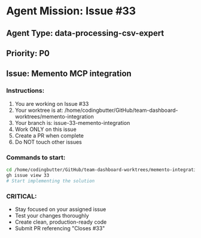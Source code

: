 # Agent Mission: Issue #33

## Agent Type: data-processing-csv-expert
## Priority: P0
## Issue: Memento MCP integration

### Instructions:
1. You are working on Issue #33
2. Your worktree is at: /home/codingbutter/GitHub/team-dashboard-worktrees/memento-integration
3. Your branch is: issue-33-memento-integration
4. Work ONLY on this issue
5. Create a PR when complete
6. Do NOT touch other issues

### Commands to start:
```bash
cd /home/codingbutter/GitHub/team-dashboard-worktrees/memento-integration
gh issue view 33
# Start implementing the solution
```

### CRITICAL:
- Stay focused on your assigned issue
- Test your changes thoroughly
- Create clean, production-ready code
- Submit PR referencing "Closes #33"